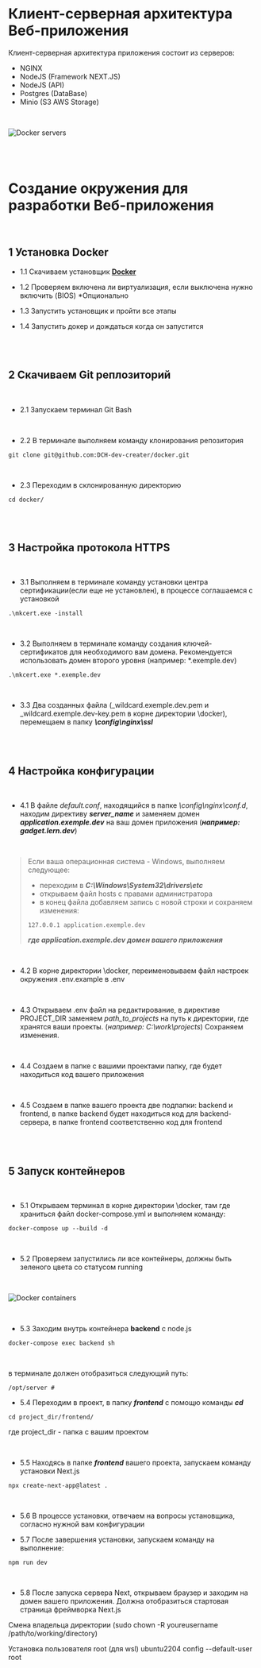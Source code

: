 # Клиент-серверная архитектура Веб-приложения

Клиент-серверная архитектура приложения состоит из серверов:
- NGINX
- NodeJS (Framework NEXT.JS)
- NodeJS (API)
- Postgres (DataBase)
- Minio (S3 AWS Storage)

<br>

![Docker servers](/assets/container.png)

<br>
<br>

# Создание окружения для разработки Веб-приложения

<br>

## 1 Установка Docker

- 1.1 Скачиваем установщик **[Docker](https://docs.docker.com/get-docker/)**

- 1.2 Проверяем включена ли виртуализация, если выключена нужно включить (BIOS) *Опционально

- 1.3 Запустить установщик и пройти все этапы 

- 1.4 Запустить докер и дождаться когда он запустится

<br>
<br>

## 2 Скачиваем Git реплозиторий
<br>

- 2.1 Запускаем терминал Git Bash
<br>

- 2.2 В терминале выполняем команду клонирования репозитория
```
git clone git@github.com:DCH-dev-creater/docker.git
```
<br>

- 2.3 Переходим в склонированную директорию
```
cd docker/
```

<br>
<br>

## 3 Настройка протокола HTTPS
<br>

- 3.1 Выполняем в терминале команду установки центра сертификации(если еще не установлен), в процессе соглашаемся с установкой
```
.\mkcert.exe -install
```
<br>

- 3.2 Выполняем в терминале команду создания ключей-сертификатов для необходимого вам домена. Рекомендуется использовать домен второго уровня (например: *.exemple.dev)
```
.\mkcert.exe *.exemple.dev
```
<br>

- 3.3 Два созданных файла (_wildcard.exemple.dev.pem и _wildcard.exemple.dev-key.pem в корне директории \docker), перемещаем в папку ***\config\nginx\ssl***

<br>
<br>

## 4 Настройка конфигурации
<br>

- 4.1 В файле *default.conf*, находящийся в папке *\config\nginx\conf.d*, находим директиву ***server_name*** и заменяем домен ***application.exemple.dev*** на ваш домен приложения (***например: gadget.lern.dev***)

<br>

>
> Если ваша операционная система - Windows, выполняем следующее:
> - переходим в ***C:\Windows\System32\drivers\etc***
> - открываем файл hosts с правами администратора
> - в конец файла добавляем запись с новой строки и сохраняем изменения:
>```
>127.0.0.1 application.exemple.dev
>```
>***где application.exemple.dev домен вашего приложения***
>
<br>

- 4.2 В корне директории \docker, переименовываем файл настроек окружения .env.example  в .env
<br>

- 4.3 Открываем .env файл на редактирование, в директиве PROJECT_DIR заменяем *path_to_projects* на путь к директории, где хранятся ваши проекты. (*например: C:\work\projects*) Сохраняем изменения.
<br>

- 4.4 Создаем в папке с вашими проектами папку, где будет находиться код вашего приложения
<br>

- 4.5 Создаем в папке вашего проекта две подпапки: backend и frontend, в папке backend будет находиться код для backend-сервера, в папке frontend соответственно код для frontend
<br>
<br>

## 5 Запуск контейнеров
<br>

- 5.1 Открываем терминал в корне директории \docker, там где храниться файл docker-compose.yml и выполняем команду:
```
docker-compose up --build -d
```
<br>

- 5.2 Проверяем запустились ли все контейнеры, должны быть зеленого цвета со статусом running

<br>

![Docker containers](/assets/docker.png)

<br>

- 5.3 Заходим внутрь контейнера **backend** c node.js
```
docker-compose exec backend sh
```
<br>

в терминале должен отобразиться следующий путь:
```
/opt/server #
```

- 5.4 Переходим в проект, в папку ***frontend*** с помощю команды ***cd***
```
cd project_dir/frontend/
```
где project_dir - папка с вашим проектом

<br>

- 5.5 Находясь в папке ***frontend*** вашего проекта, запускаем команду установки Next.js
```
npx create-next-app@latest .
```
<br>

- 5.6 В процессе установки, отвечаем на вопросы установщика, согласно нужной вам конфигурации

- 5.7 После завершения установки, запускаем команду на выполнение:
```
npm run dev
```
<br>


- 5.8 После запуска сервера Next, открываем браузер и заходим на домен вашего приложения. Должна отобразиться стартовая страница фреймворка Next.js

Смена владельца директории
(sudo chown -R youreusername /path/to/working/directory)

Установка пользователя root (для wsl)
ubuntu2204 config --default-user root

 

